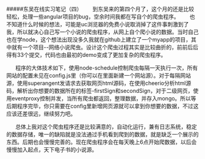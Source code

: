 #####东吴在线实习笔记（四）
&nbsp;&nbsp;&nbsp;&nbsp;&nbsp;&nbsp;到东吴来的第四个月了，这个月的还是比较轻松，处理一些angular项目的bug，空余时间我都在写自个的爬虫程序。
&nbsp;&nbsp;&nbsp;&nbsp;&nbsp;&nbsp;也不知道什么时候的想法，可能是uc浏览器的免费小说取消掉了这件事刺激到了我，所以就决心自己写一个小说的爬虫程序，从网上自个爬小说的数据。当时自己也在学node，这个想法出现没多久我就在github上建立了一个myapp的项目，其中就有一个项目--网络小说爬虫。设计这个爬虫过程其实是比较曲折的，前前后后得有33个提交，代码也由最初的demo变成了更加复杂的爬虫程序。

&nbsp;&nbsp;&nbsp;&nbsp;&nbsp;&nbsp;程序的大体技术如下，使用node-schedule控制爬虫每隔一天执行一次，所有网站的配置未见在config.js里（你可以在里面新建一个网站源）。对于每隔网站源，使用superangent发请求去获取网页html源码，在使用cheerio分析html源码，解析出你想要的数据所在的标签-firstSign和secondSign，对于二级网页，使用eventproxy控制并发，当所有爬虫都返回，整理数据，并存入mongo。所以等后期程序完毕，你只需要在config里新增网页源就可以拿到你想要的数据，不过这应该还差很远，继续努力吧。

&nbsp;&nbsp;&nbsp;&nbsp;&nbsp;&nbsp;总体上我对这个爬虫程序还是比较满意的，自动化运行，兼有日志系统，稳定的数据存储，唯一的缺陷就是没法通过手机看到爬到的数据，就是缺乏一个展示的东西。后期也会慢慢完善的。现在爬虫程序会在每天晚上6点开始爬数据，以后会慢慢加入起点，天下电子书的小说源。